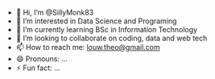 - 👋 Hi, I’m @SillyMonk83
- 👀 I’m interested in Data Science and Programing
- 🌱 I’m currently learning BSc in Information Technology
- 💞️ I’m looking to collaborate on coding, data and web tech
- 📫 How to reach me: louw.theo@gmail.com
- 😄 Pronouns: ...
- ⚡ Fun fact: ...

<!---
SillyMonk83/SillyMonk83 is a ✨ special ✨ repository because its `README.md` (this file) appears on your GitHub profile.
You can click the Preview link to take a look at your changes.
--->
